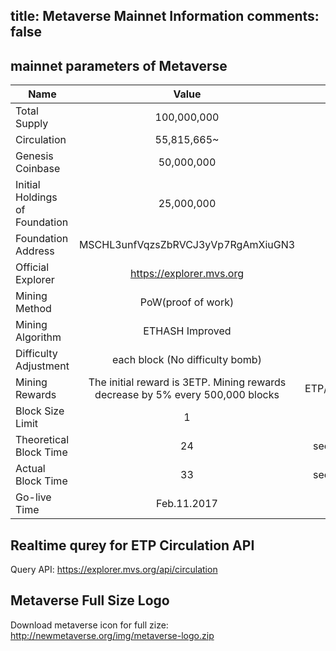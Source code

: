 title: Metaverse Mainnet Information
comments: false
---

## mainnet parameters of Metaverse
| Name | Value | Unit |
| -------------| :-----:| -----: |
| Total Supply| 100,000,000   |ETP|
| Circulation | 55,815,665~ |ETP|
| Genesis Coinbase | 50,000,000 |ETP|
| Initial Holdings of Foundation | 25,000,000 |ETP|
| Foundation Address | MSCHL3unfVqzsZbRVCJ3yVp7RgAmXiuGN3 | - |
| Official Explorer | https://explorer.mvs.org | - |
| Mining Method | PoW(proof of work) |-|
| Mining Algorithm | ETHASH Improved |-|
| Difficulty Adjustment | each block (No difficulty bomb) | - |
| Mining Rewards | The initial reward is 3ETP. Mining rewards decrease by 5% every 500,000 blocks | ETP/block|
| Block Size Limit | 1 | MB |
| Theoretical Block Time | 24  |seconds|
| Actual Block Time | 33  |seconds|
| Go-live Time | Feb.11.2017 | - |

## Realtime qurey for ETP Circulation API
Query API: https://explorer.mvs.org/api/circulation

## Metaverse Full Size Logo
Download metaverse icon for full zize:
<http://newmetaverse.org/img/metaverse-logo.zip>
